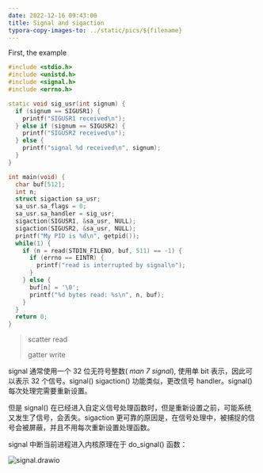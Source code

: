 ```yaml
---
date: 2022-12-16 09:43:00
title: Signal and sigaction
typora-copy-images-to: ../static/pics/${filename}
---
```




First, the example

```cpp
#include <stdio.h>
#include <unistd.h>
#include <signal.h>
#include <errno.h>

static void sig_usr(int signum) {
  if (signum == SIGUSR1) {
    printf("SIGUSR1 received\n");
  } else if (signum == SIGUSR2) {
    printf("SIGUSR2 received\n");
  } else {
    printf("signal %d received\n", signum);
  }
}

int main(void) {
  char buf[512];
  int n;
  struct sigaction sa_usr;
  sa_usr.sa_flags = 0;
  sa_usr.sa_handler = sig_usr;
  sigaction(SIGUSR1, &sa_usr, NULL);
  sigaction(SIGUSR2, &sa_usr, NULL);
  printf("My PID is %d\n", getpid());
  while(1) {
    if (n = read(STDIN_FILENO, buf, 511) == -1) {
      if (errno == EINTR) {
        printf("read is interrupted by signal\n");
      }
    } else {
      buf[n] = '\0';
      printf("%d bytes read: %s\n", n, buf);
    }
  }
  return 0;
}
```

> scatter read
>
> gatter write

signal 通常使用一个 32 位无符号整数( *man 7 signal*), 使用单 bit 表示，因此可以表示 32 个信号。signal() sigaction() 功能类似，更改信号 handler。signal() 每次处理完需要重新设置。

但是 signal() 在已经进入自定义信号处理函数时，但是重新设置之前，可能系统又发生了信号，会丢失。sigaction 更可靠的原因是，在信号处理中，被捕捉的信号会被屏蔽，并且不用每次重新设置处理函数。

signal 中断当前进程进入内核原理在于 do_signal() 函数：

![signal.drawio](/pics/signal_and_sigaction/signal.drawio.png)
